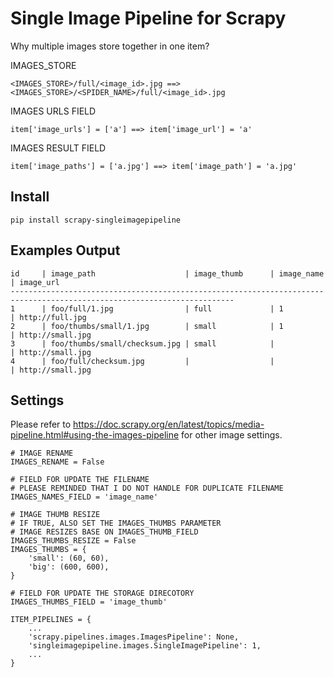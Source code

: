 Single Image Pipeline for Scrapy
==================================================

Why multiple images store together in one item?

IMAGES_STORE

    <IMAGES_STORE>/full/<image_id>.jpg ==> <IMAGES_STORE>/<SPIDER_NAME>/full/<image_id>.jpg

IMAGES URLS FIELD

    item['image_urls'] = ['a'] ==> item['image_url'] = 'a'

IMAGES RESULT FIELD

    item['image_paths'] = ['a.jpg'] ==> item['image_path'] = 'a.jpg'


Install
----------

    pip install scrapy-singleimagepipeline


Examples Output
----------

    id     | image_path                    | image_thumb      | image_name  | image_url
    ------------------------------------------------------------------------------------------------------------------------
    1      | foo/full/1.jpg                | full             | 1           | http://full.jpg
    2      | foo/thumbs/small/1.jpg        | small            | 1           | http://small.jpg
    3      | foo/thumbs/small/checksum.jpg | small            |             | http://small.jpg
    4      | foo/full/checksum.jpg         |                  |             | http://small.jpg

Settings
----------

Please refer to https://doc.scrapy.org/en/latest/topics/media-pipeline.html#using-the-images-pipeline for other image settings.

    # IMAGE RENAME
    IMAGES_RENAME = False

    # FIELD FOR UPDATE THE FILENAME
    # PLEASE REMINDED THAT I DO NOT HANDLE FOR DUPLICATE FILENAME
    IMAGES_NAMES_FIELD = 'image_name'

    # IMAGE THUMB RESIZE
    # IF TRUE, ALSO SET THE IMAGES_THUMBS PARAMETER
    # IMAGE RESIZES BASE ON IMAGES_THUMB_FIELD
    IMAGES_THUMBS_RESIZE = False
    IMAGES_THUMBS = {
        'small': (60, 60),
        'big': (600, 600),
    }

    # FIELD FOR UPDATE THE STORAGE DIRECOTORY
    IMAGES_THUMBS_FIELD = 'image_thumb'

    ITEM_PIPELINES = {
        ...
        'scrapy.pipelines.images.ImagesPipeline': None,
        'singleimagepipeline.images.SingleImagePipeline': 1,
        ...
    }